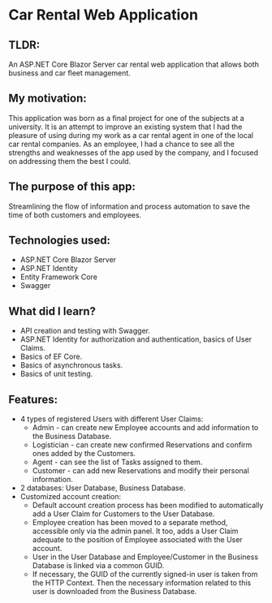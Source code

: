 # Car Rental Web Application

## TLDR:
An ASP.NET Core Blazor Server car rental web application that allows both business and car fleet management.

## My motivation: 
This application was born as a final project for one of the subjects at a university.
It is an attempt to improve an existing system that I had the pleasure of using during my work as a car rental agent in one of the local car rental companies. As an employee, I had a chance to see all the strengths and weaknesses of the app used by the company, and I focused on addressing them the best I could.

## The purpose of this app:
Streamlining the flow of information and process automation to save the time of both customers and employees.

## Technologies used:
- ASP.NET Core Blazor Server
- ASP.NET Identity
- Entity Framework Core
- Swagger

## What did I learn?
- API creation and testing with Swagger.
- ASP.NET Identity for authorization and authentication, basics of User Claims.
- Basics of EF Core.
- Basics of asynchronous tasks.
- Basics of unit testing.

## Features:
- 4 types of registered Users with different User Claims: 
  - Admin - can create new Employee accounts and add information to the Business Database.
  - Logistician - can create new confirmed Reservations and confirm ones added by the Customers.
  - Agent - can see the list of Tasks assigned to them.
  - Customer - can add new Reservations and modify their personal information.
- 2 databases: User Database, Business Database.
- Customized account creation:
  - Default account creation process has been modified to automatically add a User Claim for Customers to the User Database.
  - Employee creation has been moved to a separate method, accessible only via the admin panel. It too, adds a User Claim adequate to the position of Employee associated with the User account. 
  - User in the User Database and Employee/Customer in the Business Database is linked via a common GUID.
  - If necessary, the GUID of the currently signed-in user is taken from the HTTP Context. Then the necessary information related to this user is downloaded from the Business Database.
